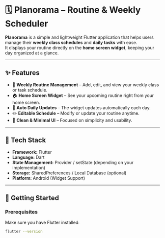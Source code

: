 
# 🗓️ Planorama – Routine & Weekly Scheduler

**Planorama** is a simple and lightweight Flutter application that helps users manage their **weekly class schedules** and **daily tasks** with ease.  
It displays your routine directly on the **home screen widget**, keeping your day organized at a glance.

---

## ✨ Features

- 📅 **Weekly Routine Management** – Add, edit, and view your weekly class or task schedule.  
- 🏠 **Home Screen Widget** – See your upcoming routine right from your home screen.  
- 🔄 **Auto Daily Updates** – The widget updates automatically each day.  
- ✏️ **Editable Schedule** – Modify or update your routine anytime.  
- 🎨 **Clean & Minimal UI** – Focused on simplicity and usability.  

---

## 🧰 Tech Stack

- **Framework:** Flutter  
- **Language:** Dart  
- **State Management:** Provider / setState (depending on your implementation)  
- **Storage:** SharedPreferences / Local Database (optional)  
- **Platform:** Android (Widget Support)  

---

## 🚀 Getting Started

### Prerequisites
Make sure you have Flutter installed:
```bash
flutter --version

